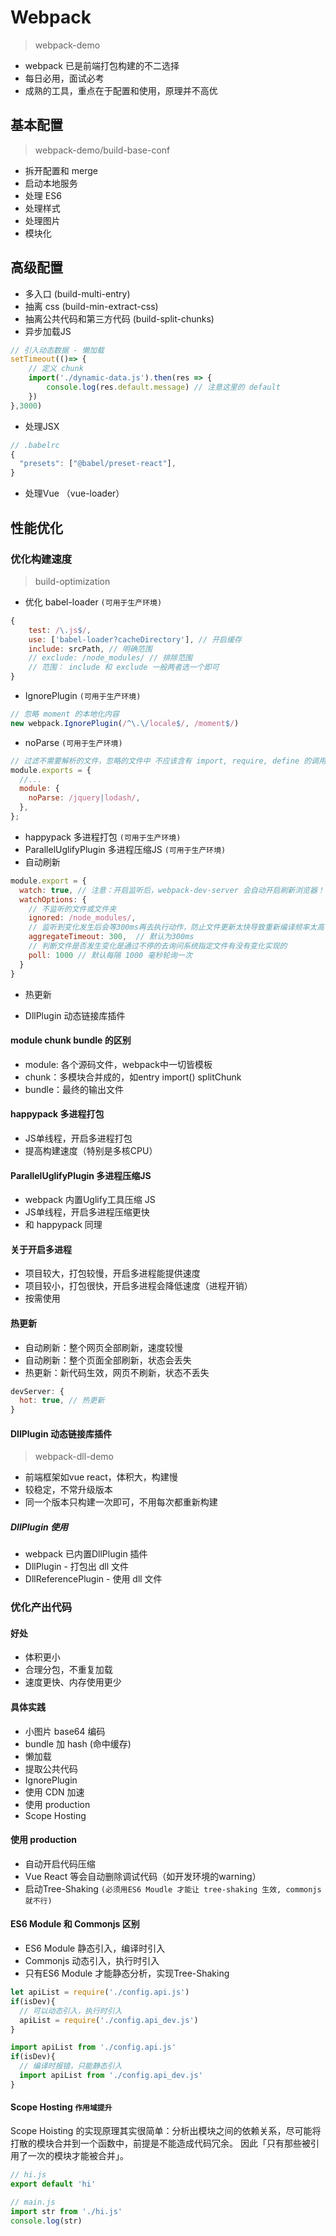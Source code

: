 # Webpack
> webpack-demo

- webpack 已是前端打包构建的不二选择
- 每日必用，面试必考
- 成熟的工具，重点在于配置和使用，原理并不高优

## 基本配置
> webpack-demo/build-base-conf

- 拆开配置和 merge
- 启动本地服务
- 处理 ES6
- 处理样式
- 处理图片
- 模块化

## 高级配置
- 多入口 (build-multi-entry)
- 抽离 css (build-min-extract-css)
- 抽离公共代码和第三方代码 (build-split-chunks)
- 异步加载JS
```javascript
// 引入动态数据 - 懒加载
setTimeout(()=> {
    // 定义 chunk
    import('./dynamic-data.js').then(res => {
        console.log(res.default.message) // 注意这里的 default
    })
},3000)
```
- 处理JSX
```javascript
// .babelrc
{
  "presets": ["@babel/preset-react"],
}
```
- 处理Vue （vue-loader）

## 性能优化

### 优化构建速度
> build-optimization

- 优化 babel-loader `(可用于生产环境)`
```javascript
{
    test: /\.js$/,
    use: ['babel-loader?cacheDirectory'], // 开启缓存
    include: srcPath, // 明确范围
    // exclude: /node_modules/ // 排除范围
    // 范围： include 和 exclude 一般两者选一个即可
}
```
- IgnorePlugin `(可用于生产环境)`
```javascript
// 忽略 moment 的本地化内容
new webpack.IgnorePlugin(/^\.\/locale$/, /moment$/)
```

- noParse `(可用于生产环境)`
```javascript
// 过滤不需要解析的文件，忽略的文件中 不应该含有 import, require, define 的调用，或任何其他导入机制。忽略大型的 library 可以提高构建性能。
module.exports = {
  //...
  module: {
    noParse: /jquery|lodash/,
  },
};
```

- happypack 多进程打包 `(可用于生产环境)`
- ParallelUglifyPlugin 多进程压缩JS `(可用于生产环境)`
- 自动刷新
```javascript
module.export = {
  watch: true, // 注意：开启监听后，webpack-dev-server 会自动开启刷新浏览器！！！
  watchOptions: {
    // 不监听的文件或文件夹
    ignored: /node_modules/,
    // 监听到变化发生后会等300ms再去执行动作，防止文件更新太快导致重新编译频率太高  
    aggregateTimeout: 300,  // 默认为300ms
    // 判断文件是否发生变化是通过不停的去询问系统指定文件有没有变化实现的
    poll: 1000 // 默认每隔 1000 毫秒轮询一次
  }
}
```

- 热更新

- DllPlugin 动态链接库插件

#### module chunk bundle 的区别
- module: 各个源码文件，webpack中一切皆模板
- chunk：多模块合并成的，如entry import() splitChunk
- bundle：最终的输出文件

#### happypack 多进程打包
- JS单线程，开启多进程打包
- 提高构建速度（特别是多核CPU）

#### ParallelUglifyPlugin 多进程压缩JS
- webpack 内置Uglify工具压缩 JS
- JS单线程，开启多进程压缩更快
- 和 happypack 同理

#### 关于开启多进程
- 项目较大，打包较慢，开启多进程能提供速度
- 项目较小，打包很快，开启多进程会降低速度（进程开销）
- 按需使用

#### 热更新
- 自动刷新：整个网页全部刷新，速度较慢
- 自动刷新：整个页面全部刷新，状态会丢失
- 热更新：新代码生效，网页不刷新，状态不丢失
```javascript
devServer: {
  hot: true, // 热更新
}
```

#### DllPlugin 动态链接库插件
> webpack-dll-demo
- 前端框架如vue react，体积大，构建慢
- 较稳定，不常升级版本
- 同一个版本只构建一次即可，不用每次都重新构建

##### DllPlugin 使用
- webpack 已内置DllPlugin 插件
- DllPlugin - 打包出 dll 文件
- DllReferencePlugin - 使用 dll 文件

### 优化产出代码
#### 好处
- 体积更小
- 合理分包，不重复加载
- 速度更快、内存使用更少

#### 具体实践
- 小图片 base64 编码
- bundle 加 hash (命中缓存)
- 懒加载
- 提取公共代码
- IgnorePlugin
- 使用 CDN 加速
- 使用 production
- Scope Hosting

#### 使用 production
- 自动开启代码压缩
- Vue React 等会自动删除调试代码（如开发环境的warning）
- 启动Tree-Shaking `(必须用ES6 Moudle 才能让 tree-shaking 生效, commonjs 就不行)`

#### ES6 Module 和 Commonjs 区别
- ES6 Module 静态引入，编译时引入
- Commonjs 动态引入，执行时引入
- 只有ES6 Module 才能静态分析，实现Tree-Shaking
```javascript
let apiList = require('./config.api.js')
if(isDev){
  // 可以动态引入，执行时引入
  apiList = require('./config.api_dev.js')
}

import apiList from './config.api.js'
if(isDev){
  // 编译时报错，只能静态引入
  import apiList from './config.api_dev.js'
}
```

#### Scope Hosting `作用域提升`
Scope Hoisting 的实现原理其实很简单：分析出模块之间的依赖关系，尽可能将打散的模块合并到一个函数中，前提是不能造成代码冗余。 因此「只有那些被引用了一次的模块才能被合并」。
```javascript
// hi.js
export default 'hi'

// main.js
import str from './hi.js'
console.log(str)
```
